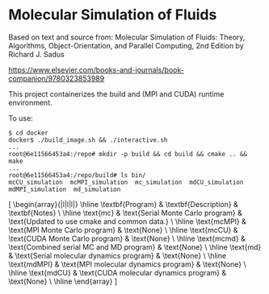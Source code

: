 # Molecular Simulation of Fluids 

Based on text and source from:
Molecular Simulation of Fluids: Theory, Algorithms, Object-Orientation, and Parallel Computing, 2nd Edition by Richard J. Sadus

https://www.elsevier.com/books-and-journals/book-companion/9780323853989

This project containerizes the build and (MPI and CUDA) runtime environment.

To use:
```
$ cd docker
docker$ ./build_image.sh && ./interactive.sh
...
root@6e11566453a4:/repo# mkdir -p build && cd build && cmake .. && make
...
root@6e11566453a4:/repo/build# ls bin/
mcCU_simulation  mcMPI_simulation  mc_simulation  mdCU_simulation  mdMPI_simulation  md_simulation
```

\[
\begin{array}{|l|l|l|}
\hline
\textbf{Program} & \textbf{Description} & \textbf{Notes} \\
\hline
\text{mc} & \text{Serial Monte Carlo program} & \text{Updated to use cmake and common data.} \\
\hline
\text{mcMPI} & \text{MPI Monte Carlo program} & \text{None} \\
\hline
\text{mcCU} & \text{CUDA Monte Carlo program} & \text{None} \\
\hline
\text{mcmd} & \text{Combined serial MC and MD program} & \text{None} \\
\hline
\text{md} & \text{Serial molecular dynamics program} & \text{None} \\
\hline
\text{mdMPI} & \text{MPI molecular dynamics program} & \text{None} \\
\hline
\text{mdCU} & \text{CUDA molecular dynamics program} & \text{None} \\
\hline
\end{array}
\]



